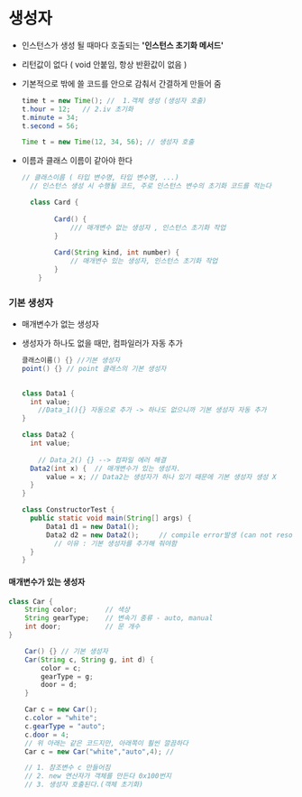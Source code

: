 # 생성자

- 인스턴스가 생성 될 때마다 호출되는 **'인스턴스 초기화 메서드'**

-  리턴값이 없다 ( void 안붙임, 항상 반환값이 없음 )

- 기본적으로 밖에 쓸 코드를 안으로 감춰서 간결하게 만들어 줌

  ```java
  time t = new Time(); //  1.객체 생성 (생성자 호출)
  t.hour = 12;   // 2.iv 초기화
  t.minute = 34;
  t.second = 56;
  
  Time t = new Time(12, 34, 56); // 생성자 호출
  ```

  

- 이름과 클래스 이름이 같아야 한다

  ```java
  // 클래스이름 ( 타입 변수명, 타입 변수명, ...) 
  	// 인스턴스 생성 시 수행될 코드, 주로 인스턴스 변수의 초기화 코드를 적는다
  
  	class Card {
          
          Card() {
              /// 매개변수 없는 생성자 , 인스턴스 초기화 작업
          }
          
          Card(String kind, int number) {
              // 매개변수 있는 생성자, 인스턴스 초기화 작업
          }
      }
  ```



### 기본 생성자

- 매개변수가 없는 생성자

- 생성자가 하나도 없을 때만, 컴파일러가 자동 추가

  ```java
  클래스이름() {} //기본 생성자
  point() {} // point 클래스의 기본 생성자
  ```

  ```java
    
  class Data1 {
  	int value;
      //Data_1(){} 자동으로 추가 -> 하나도 없으니까 기본 생성자 자동 추가
  }
  
  class Data2 {
  	int value;
  	
      // Data_2() {} --> 컴파일 에러 해결
  	Data2(int x) { 	// 매개변수가 있는 생성자.
  		value = x; // Data2는 생성자가 하나 있기 때문에 기본 생성자 생성 X
  	}
  }
  
  class ConstructorTest {
  	public static void main(String[] args) {
  		Data1 d1 = new Data1();     
  		Data2 d2 = new Data2();		// compile error발생 (can not resolve symbol,, 이름에 문제가 있다 ,, Data2 를 못찾겠다)
          // 이유 : 기본 생성자를 추가해 줘야함
  	}
  }
  ```



#### 매개변수가 있는 생성자

```java
class Car {
    String color;		// 색상
    String gearType;	// 변속기 종류 - auto, manual 
    int door;			// 문 개수
}

	Car() {} // 기본 생성자
	Car(String c, String g, int d) {
        color = c;
        gearType = g;
        door = d;
    }

	Car c = new Car();
	c.color = "white";
	c.gearType = "auto";
	c.door = 4;
	// 위 아래는 같은 코드지만, 아래쪽이 훨씬 깔끔하다
	Car c = new Car("white","auto",4); // 

	// 1. 참조변수 c 만들어짐
	// 2. new 연산자가 객체를 만든다 0x100번지
	// 3. 생성자 호출된다.(객체 초기화)	
```





